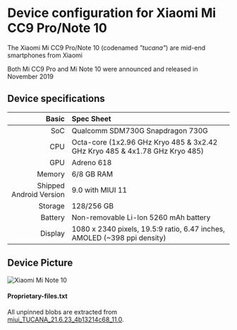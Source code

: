 Device configuration for Xiaomi Mi CC9 Pro/Note 10
============================================

The Xiaomi Mi CC9 Pro/Note 10 (codenamed _"tucana"_) are mid-end smartphones from Xiaomi

Both Mi CC9 Pro and Mi Note 10 were announced and released in November 2019

## Device specifications

Basic   | Spec Sheet
-------:|:-------------------------
SoC     | Qualcomm SDM730G Snapdragon 730G
CPU     | Octa-core (1x2.96 GHz Kryo 485 & 3x2.42 GHz Kryo 485 & 4x1.78 GHz Kryo 485)
GPU     | Adreno 618
Memory  | 6/8 GB RAM
Shipped Android Version | 9.0 with MIUI 11
Storage | 128/256 GB
Battery | Non-removable Li-Ion 5260 mAh battery
Display | 1080 x 2340 pixels, 19.5:9 ratio, 6.47 inches, AMOLED (~398 ppi density)

## Device Picture

![Xiaomi Mi Note 10](https://xiaomi-mi.com/uploads/CatalogueImage/mi-note-10%20(2)_17838_1573854333.jpg "Xiaomi Mi Note 10 in black")

#### Proprietary-files.txt
All unpinned blobs are extracted from [miui_TUCANA_21.6.23_4b13214c68_11.0](https://bigota.d.miui.com/21.6.23/miui_TUCANA_21.6.23_4b13214c68_11.0.zip).

